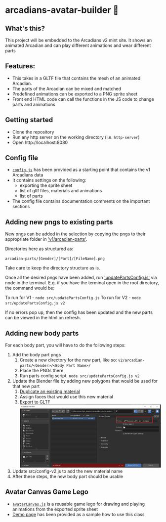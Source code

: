 # arcadians-avatar-builder 🧙

## What's this?

This project will be embedded to the Arcadians v2 mint site. It shows an animated Arcadian and can play different animations and wear different parts

## Features:

-   This takes in a GLTF file that contains the mesh of an animated Arcadian.
-   The parts of the Arcadian can be mixed and matched
-   Predefined animations can be exported to a PNG sprite sheet
-   Front end HTML code can call the functions in the JS code to change parts and animations

## Getting started

-   Clone the repository
-   Run any http server on the working directory (i.e. `http-server`)
-   Open http://localhost:8080

## Config file

-   [`config.js`](src/config.js) has been provided as a starting point that contains the v1 Arcadians data
-   It contains settings on the following:
    -   exporting the sprite sheet
    -   list of gltf files, materials and animations
    -   list of parts
-   The config file contains documentation comments on the important sections

## Adding new pngs to existing parts

New pngs can be added in the selection by copying the pngs to their appropriate folder in ['v1/arcadian-parts'](v1/arcadian-parts).

Directories here as structured as:

`arcadian-parts/[Gender]/[Part]/[FileName].png`

Take care to keep the directory structure as is.

Once all the desired pngs have been added, run ['updatePartsConfig.js'](src/updatePartsConfig.js) via node in the terminal. E.g. if you have the terminal open in the root directory, the command would be:

To run for V1 - `node src/updatePartsConfig.js`
To run for V2 - `node src/updatePartsConfig.js v2`

If no errors pop up, then the config has been updated and the new parts can be viewed in the html on refresh.

## Adding new body parts

For each body part, you will have to do the following steps:

1. Add the body part pngs
	1. Create a new directory for the new part, like so: `v2/arcadian-parts/<Gender>/<Body Part Name>/`
	1. Place the PNGs there
	1. Run parts config script. `node src/updatePartsConfig.js v2`
1. Update the Blender file by adding new polygons that would be used for that new part
	1. [Duplicate an existing material](docs/dup-material.md)
	1. Assign faces that would use this new material
	1. Export to GLTF  
	![screenshot](docs/images/gltf-export.png)
1. Update src/config-v2.js to add the new material name
1. After these steps, the new body part should be usable

## Avatar Canvas Game Lego

-   [`avatarCanvas.js`](src/avatarCanvas.js) is a reusable game lego for drawing and playing animations from the exported sprite sheet
-   [Demo page](test-avatar-canvas.html) has been provided as a sample how to use this class
